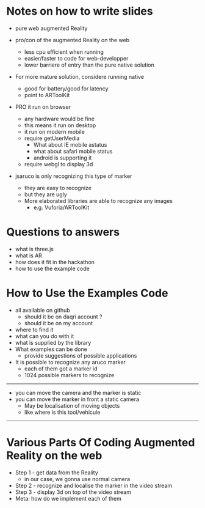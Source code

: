 # Notes on how to write slides
- pure web augmented Reality
- pro/con of the augmented Reality on the web
  - less cpu efficient when running
  - easier/faster to code for web-developper
  - lower barriere of entry than the pure native solution
- For more mature solution, considere running native
  - good for battery/good for latency
  - point to ARToolKit
- PRO it run on browser
  - any hardware would be fine
  - this means it run on desktop
  - it run on modern mobile
  - require getUserMedia
    - What about IE mobile astatus
    - what about safari mobile status
    - android is supporting it
  - require webgl to display 3d

- jsaruco is only recognizing this type of marker
  - they are easy to recognize
  - but they are ugly
  - More elaborated libraries are able to recognize any images
    - e.g. Vuforia/ARToolKit


# Questions to answers
- what is three.js
- what is AR
- how does it fit in the hackathon
- how to use the example code

# How to Use the Examples Code
- all available on github
  - should it be on daqri account ?
  - should it be on my account
- where to find it
- what can you do with it
- what is supplied by the library
- What examples can be done
  - provide suggestions of possible applications
- It is possible to recognize any aruco marker
  - each of them got a marker id
  - 1024 possible markers to recognize

---

- you can move the camera and the marker is static
- you can move the marker in front a static camera
  - May be localisation of moving objects
  - like where is this tool/vehicule

---

# Various Parts Of Coding Augmented Reality on the web
- Step 1 - get data from the Reality
  - in our case, we gonna use normal camera
- Step 2 - recognize and localise the marker in the video stream
- Step 3 - display 3d on top of the video stream
- Meta: how do we implement each of them
